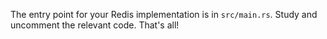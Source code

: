 
The entry point for your Redis implementation is in `src/main.rs`. Study and
uncomment the relevant code.
That's all!



